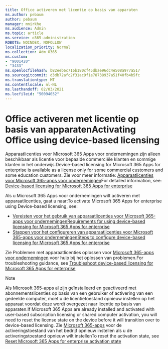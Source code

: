 ```yaml
---
title: Office activeren met licentie op basis van apparaten
ms.author: pebaum
author: pebaum
manager: mnirkhe
ms.audience: Admin
ms.topic: article
ms.service: o365-administration
ROBOTS: NOINDEX, NOFOLLOW
localization_priority: Normal
ms.collection: Adm_O365
ms.custom:
- "9001420"
- "3433"
ms.openlocfilehash: b82eeb6c716b180cf45dbae96dc4e508a977a517
ms.sourcegitcommit: d3db72afc2f31ac9f1e78738937a51f40fb4b5fc
ms.translationtype: MT
ms.contentlocale: nl-NL
ms.lasthandoff: 02/03/2021
ms.locfileid: "50094032"
---
```

# <a name="activating-office-using-device-based-licensing"></a><span data-ttu-id="978a2-102">Office activeren met licentie op basis van apparaten</span><span class="sxs-lookup"><span data-stu-id="978a2-102">Activating Office using device-based licensing</span></span>

<span data-ttu-id="978a2-103">Apparaatlicenties voor Microsoft 365 Apps voor ondernemingen zijn alleen beschikbaar als licentie voor bepaalde commerciële klanten en sommige klanten in het onderwijs.</span><span class="sxs-lookup"><span data-stu-id="978a2-103">Device-based licensing for Microsoft 365 Apps for enterprise is available as a license only for some commercial customers and some education customers.</span></span> <span data-ttu-id="978a2-104">Zie voor meer informatie: [Apparaatlicenties voor Microsoft 365-apps voor ondernemingen](https://docs.microsoft.com/deployoffice/device-based-licensing)</span><span class="sxs-lookup"><span data-stu-id="978a2-104">For detailed information, see: [Device-based licensing for Microsoft 365 Apps for enterprise](https://docs.microsoft.com/deployoffice/device-based-licensing)</span></span>

<span data-ttu-id="978a2-105">Als u Microsoft 365 Apps voor ondernemingen wilt activeren met apparaatlicenties, gaat u naar:</span><span class="sxs-lookup"><span data-stu-id="978a2-105">To activate Microsoft 365 Apps for enterprise using Device-based licensing, see:</span></span>

- [<span data-ttu-id="978a2-106">Vereisten voor het gebruik van apparaatlicenties voor Microsoft 365-apps voor ondernemingen</span><span class="sxs-lookup"><span data-stu-id="978a2-106">Requirements for using device-based licensing for Microsoft 365 Apps for enterprise</span></span>](https://docs.microsoft.com/deployoffice/device-based-licensing#requirements-for-using-device-based-licensing-for-microsoft-365-apps-for-enterprise)
- [<span data-ttu-id="978a2-107">Stappen voor het configureren van apparaatlicenties voor Microsoft 365-apps voor ondernemingen</span><span class="sxs-lookup"><span data-stu-id="978a2-107">Steps to configure device-based licensing for Microsoft 365 Apps for enterprise</span></span>](https://docs.microsoft.com/deployoffice/device-based-licensing#steps-to-configure-device-based-licensing-for-microsoft-365-apps-for-enterprise)

<span data-ttu-id="978a2-108">Zie Problemen met apparaatlicenties oplossen voor [Microsoft 365-apps voor ondernemingen](https://docs.microsoft.com/deployoffice/device-based-licensing#troubleshoot-device-based-licensing-for-microsoft-365-apps-for-enterprise) voor hulp bij het oplossen van problemen.</span><span class="sxs-lookup"><span data-stu-id="978a2-108">For troubleshooting guidance, see [Troubleshoot device-based licensing for Microsoft 365 Apps for enterprise](https://docs.microsoft.com/deployoffice/device-based-licensing#troubleshoot-device-based-licensing-for-microsoft-365-apps-for-enterprise)</span></span>

> [!NOTE]
> <span data-ttu-id="978a2-109">Als Microsoft 365-apps al zijn geïnstalleerd en geactiveerd met abonnementslicenties op basis van een gebruiker of activering van een gedeelde computer, moet u de licentietoestand opnieuw instellen op het apparaat voordat deze wordt overgezet naar licentie op basis van apparaten.</span><span class="sxs-lookup"><span data-stu-id="978a2-109">If Microsoft 365 Apps are already installed and activated with user-based subscription licensing or shared computer activation, you will need to reset the license state on the device before it will transition over to device-based licensing.</span></span> <span data-ttu-id="978a2-110">Zie [Microsoft 365-apps](https://docs.microsoft.com/office/troubleshoot/activation/reset-office-365-proplus-activation-state) voor de activeringstoestand van het bedrijf opnieuw instellen als u de activeringstoestand opnieuw wilt instellen</span><span class="sxs-lookup"><span data-stu-id="978a2-110">To reset the activation state, see [Reset Microsoft 365 Apps for enterprise activation state](https://docs.microsoft.com/office/troubleshoot/activation/reset-office-365-proplus-activation-state)</span></span>
